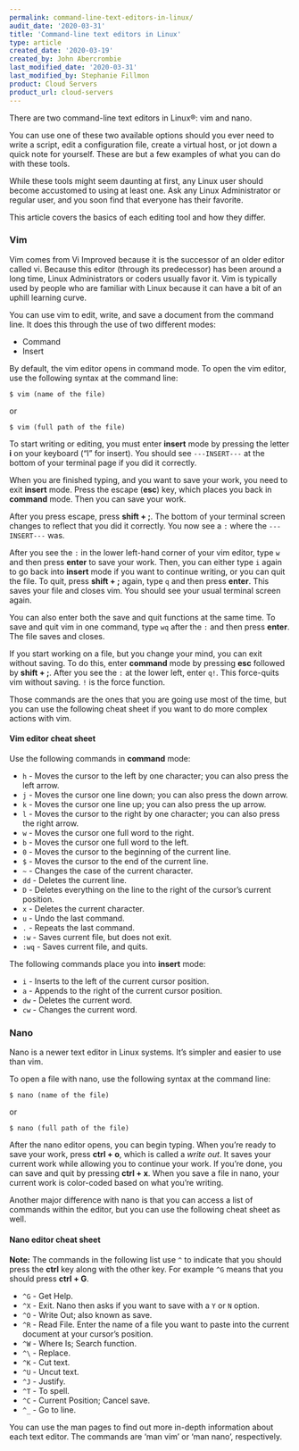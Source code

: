 ```yaml
---
permalink: command-line-text-editors-in-linux/
audit_date: '2020-03-31'
title: 'Command-line text editors in Linux'
type: article
created_date: '2020-03-19'
created_by: John Abercrombie
last_modified_date: '2020-03-31'
last_modified_by: Stephanie Fillmon
product: Cloud Servers
product_url: cloud-servers
---
```


There are two command-line text editors in Linux&reg;: vim and nano.

You can use one of these two available options should you ever need to write a script, edit a configuration file, create a virtual host, or jot down a quick note for yourself. These are but a few examples of what you can do with these tools.

While these tools might seem daunting at first, any Linux user should become accustomed to using at least one. Ask any Linux Administrator or regular user, and you soon find that everyone has their favorite. 

This article covers the basics of each editing tool and how they differ.

### Vim

Vim comes from Vi Improved because it is the successor of an older editor called vi. Because this editor (through its predecessor) has been around a long time, Linux Administrators or coders usually favor it. Vim is typically used by people who are familiar with Linux because it can have a bit of an uphill learning curve.

You can use vim to edit, write, and save a document from the command line. It does this through the use of two different modes:

- Command
- Insert

By default, the vim editor opens in command mode. To open the vim editor, use the following syntax at the command line:

    $ vim (name of the file)

or

    $ vim (full path of the file)

To start writing or editing, you must enter **insert** mode by pressing the letter **i** on your keyboard (“I” for insert). You should see `---INSERT---` at the bottom of your terminal page if you did it correctly.

When you are finished typing, and you want to save your work, you need to exit **insert** mode. Press the escape (**esc**) key, which places you back in **command** mode. Then you can save your work.

After you press escape, press **shift + ;**. The bottom of your terminal screen changes to reflect that you did it correctly. You now see a `:` where the `---INSERT---` was.

After you see the `:` in the lower left-hand corner of your vim editor, type `w` and then press **enter** to save your work. Then, you can either type `i` again to go back into **insert** mode if you want to continue writing, or you can quit the file. To quit, press **shift + ;** again, type `q` and then press **enter**. This saves your file and closes vim. You should see your usual terminal screen again.

You can also enter both the save and quit functions at the same time. To save and quit vim in one command, type `wq` after the `:` and then press **enter**. The file saves and closes.

If you start working on a file, but you change your mind, you can exit without saving. To do this, enter **command** mode by pressing **esc** followed by **shift + ;**. After you see the `:` at the lower left, enter `q!`. This force-quits vim without saving. `!` is the force function.

Those commands are the ones that you are going use most of the time, but you can use the following cheat sheet if you want to do more complex actions with vim.

#### Vim editor cheat sheet

Use the following commands in **command** mode:

- `h` - Moves the cursor to the left by one character; you can also press the left arrow.
- `j` - Moves the cursor one line down; you can also press the down arrow.
- `k` - Moves the cursor  one line up; you can also press the up arrow.
- `l` - Moves the cursor to the right by one character; you can also press the right arrow.
- `w` - Moves the cursor one full word to the right.
- `b` - Moves the cursor one full word to the left.
- `0` - Moves the cursor to the beginning of the current line.
- `$` - Moves the cursor to the end of the current line.
- `~` - Changes the case of the current character.
- `dd` - Deletes the current line.
- `D` - Deletes everything on the line to the right of the cursor’s current position.
- `x` - Deletes the current character.
- `u` - Undo the last command.
- `.` - Repeats the last command.
- `:w` - Saves current file, but does not exit.
- `:wq` - Saves current file, and quits.

The following commands place you into **insert** mode:

- `i` - Inserts to the left of the current cursor position.
- `a` - Appends to the right of the current cursor position.
- `dw` - Deletes the current word.
- `cw` - Changes the current word.

### Nano

Nano is a newer text editor in Linux systems. It’s simpler and easier to use than vim.

To open a file with nano, use the following syntax at the command line:

    $ nano (name of the file)
    
or

    $ nano (full path of the file)

After the nano editor opens, you can begin typing. When you’re ready to save your work, press **ctrl + o**, which is called a *write out*. It saves your current work while allowing you to continue your work. If you’re done, you can save and quit by pressing **ctrl + x**. When you save a file in nano, your current work is color-coded based on what you’re writing.

Another major difference with nano is that you can access a list of commands within the editor, but you can use the following cheat sheet as well. 

#### Nano editor cheat sheet

**Note:** The commands in the following list use `^` to indicate that you should press the **ctrl** key along with the other key. For example `^G` means that you should press **ctrl + G**.

- `^G` - Get Help.
- `^X` - Exit. Nano then asks if you want to save with a `Y` or `N` option.
- `^O` - Write Out; also known as save.
- `^R` - Read File. Enter the name of a file you want to paste into the current document at your cursor’s position.
- `^W` - Where Is; Search function.
- `^\` - Replace.
- `^K` - Cut text.
- `^U` - Uncut text.
- `^J` - Justify.
- `^T` - To spell.
- `^C` - Current Position; Cancel save.
- `^_` - Go to line.

You can use the man pages to find out more in-depth information about each text editor. The commands are ‘man vim’ or ‘man nano’, respectively.
